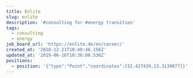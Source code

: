 ```yaml
---
title: Enlite
slug: enlite
description: '#consulting for #energy transition'
tags:
  - consulting
  - energy
job_board_url: 'https://enlite.de/en/career/'
created_at: '2018-12-21T10:40:46.156Z'
updated_at: '2019-06-16T10:36:08.536Z'
positions:
  - position: '{"type":"Point","coordinates":[52.427439,13.3139077]}'
---
```


